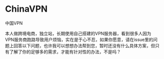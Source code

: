 # ChinaVPN
中国VPN

本人做跨境电商，独立站，长期使用自己搭建的VPN服务器，看到很多人因为VPN服务商跑路导致用户烦恼，实在是于心不忍，如果你愿意，请在issue里的问题上回答以下问题，也许我可以想想办法帮到您，暂时还没有什么具体方案，但只有了解了你的足够多的需求，才能有针对性的办法，不是吗？

